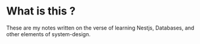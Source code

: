 # What is this ?
These are my notes written on the verse of learning Nestjs, Databases, and other elements of system-design.
